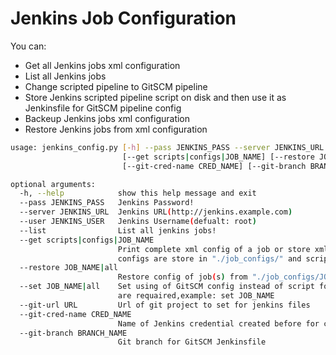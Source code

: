 # Jenkins Job Configuration

You can:

- Get all Jenkins jobs xml configuration
- List all Jenkins jobs
- Change scripted pipeline to GitSCM pipeline
- Store Jenkins scripted pipeline script on disk and then use it as Jenkinsfile for GitSCM pipeline config
- Backeup Jenkins jobs xml configuration
- Restore Jenkins jobs from xml configuration

```bash
usage: jenkins_config.py [-h] --pass JENKINS_PASS --server JENKINS_URL [--user JENKINS_USER] [--list]
                         [--get scripts|configs|JOB_NAME] [--restore JOB_NAME|all] [--set JOB_NAME|all] [--git-url URL]
                         [--git-cred-name CRED_NAME] [--git-branch BRANCH_NAME]

optional arguments:
  -h, --help            show this help message and exit
  --pass JENKINS_PASS   Jenkins Password!
  --server JENKINS_URL  Jenkins URL(http://jenkins.example.com)
  --user JENKINS_USER   Jenkins Username(defualt: root)
  --list                List all jenkins jobs!
  --get scripts|configs|JOB_NAME
                        Print complete xml config of a job or store xml config or script section of all jobs on disk,
                        configs are store in "./job_configs/" and scripts are store in "./"
  --restore JOB_NAME|all
                        Restore config of job(s) from "./job_configs/JOB_NAME.xml"
  --set JOB_NAME|all    Set using of GitSCM config instead of script for job(s), --git-url, --git-cred-name and --git-branch
                        are requaired,example: set JOB_NAME
  --git-url URL         Url of git project to set for jenkins files
  --git-cred-name CRED_NAME
                        Name of Jenkins credential created before for connection to git
  --git-branch BRANCH_NAME
                        Git branch for GitSCM Jenkinsfile
  ```
